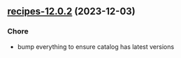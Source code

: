 

## [recipes-12.0.2](https://github.com/truecharts/charts/compare/recipes-12.0.1...recipes-12.0.2) (2023-12-03)

### Chore

- bump everything to ensure catalog has latest versions
  
  
